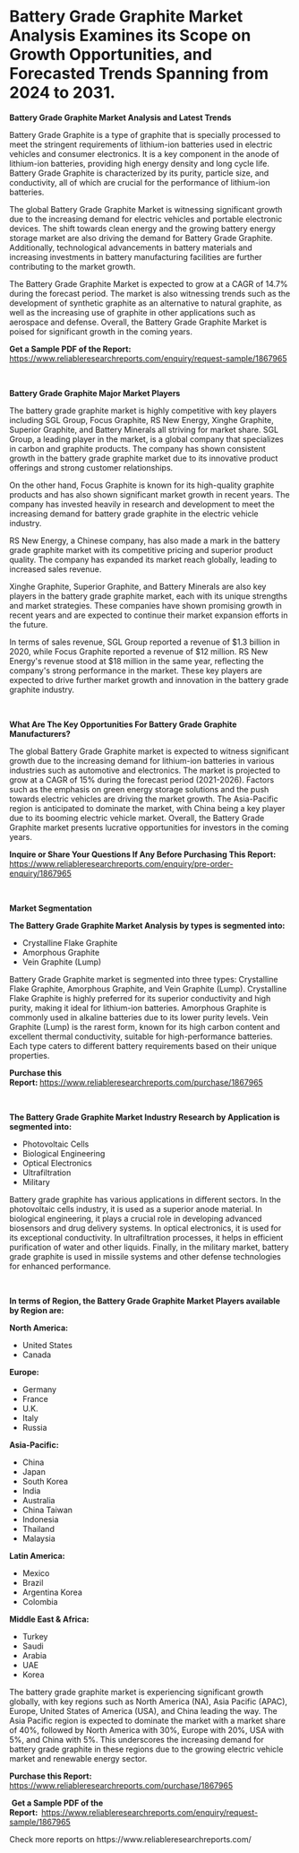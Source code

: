 <p><h1>Battery Grade Graphite Market Analysis Examines its Scope on Growth Opportunities, and Forecasted Trends Spanning from 2024 to 2031.</h1></p><p><strong>Battery Grade Graphite Market Analysis and Latest Trends</strong></p>
<p><p>Battery Grade Graphite is a type of graphite that is specially processed to meet the stringent requirements of lithium-ion batteries used in electric vehicles and consumer electronics. It is a key component in the anode of lithium-ion batteries, providing high energy density and long cycle life. Battery Grade Graphite is characterized by its purity, particle size, and conductivity, all of which are crucial for the performance of lithium-ion batteries.</p><p>The global Battery Grade Graphite Market is witnessing significant growth due to the increasing demand for electric vehicles and portable electronic devices. The shift towards clean energy and the growing battery energy storage market are also driving the demand for Battery Grade Graphite. Additionally, technological advancements in battery materials and increasing investments in battery manufacturing facilities are further contributing to the market growth.</p><p>The Battery Grade Graphite Market is expected to grow at a CAGR of 14.7% during the forecast period. The market is also witnessing trends such as the development of synthetic graphite as an alternative to natural graphite, as well as the increasing use of graphite in other applications such as aerospace and defense. Overall, the Battery Grade Graphite Market is poised for significant growth in the coming years.</p></p>
<p><strong>Get a Sample PDF of the Report:&nbsp;</strong> <a href="https://www.reliableresearchreports.com/enquiry/request-sample/1867965">https://www.reliableresearchreports.com/enquiry/request-sample/1867965</a></p>
<p>&nbsp;</p>
<p><strong>Battery Grade Graphite Major Market Players</strong></p>
<p><p>The battery grade graphite market is highly competitive with key players including SGL Group, Focus Graphite, RS New Energy, Xinghe Graphite, Superior Graphite, and Battery Minerals all striving for market share. SGL Group, a leading player in the market, is a global company that specializes in carbon and graphite products. The company has shown consistent growth in the battery grade graphite market due to its innovative product offerings and strong customer relationships.</p><p>On the other hand, Focus Graphite is known for its high-quality graphite products and has also shown significant market growth in recent years. The company has invested heavily in research and development to meet the increasing demand for battery grade graphite in the electric vehicle industry.</p><p>RS New Energy, a Chinese company, has also made a mark in the battery grade graphite market with its competitive pricing and superior product quality. The company has expanded its market reach globally, leading to increased sales revenue.</p><p>Xinghe Graphite, Superior Graphite, and Battery Minerals are also key players in the battery grade graphite market, each with its unique strengths and market strategies. These companies have shown promising growth in recent years and are expected to continue their market expansion efforts in the future.</p><p>In terms of sales revenue, SGL Group reported a revenue of $1.3 billion in 2020, while Focus Graphite reported a revenue of $12 million. RS New Energy's revenue stood at $18 million in the same year, reflecting the company's strong performance in the market. These key players are expected to drive further market growth and innovation in the battery grade graphite industry.</p></p>
<p>&nbsp;</p>
<p><strong>What Are The Key Opportunities For Battery Grade Graphite Manufacturers?</strong></p>
<p><p>The global Battery Grade Graphite market is expected to witness significant growth due to the increasing demand for lithium-ion batteries in various industries such as automotive and electronics. The market is projected to grow at a CAGR of 15% during the forecast period (2021-2026). Factors such as the emphasis on green energy storage solutions and the push towards electric vehicles are driving the market growth. The Asia-Pacific region is anticipated to dominate the market, with China being a key player due to its booming electric vehicle market. Overall, the Battery Grade Graphite market presents lucrative opportunities for investors in the coming years.</p></p>
<p><strong>Inquire or Share Your Questions If Any Before Purchasing This Report:</strong> <a href="https://www.reliableresearchreports.com/enquiry/pre-order-enquiry/1867965">https://www.reliableresearchreports.com/enquiry/pre-order-enquiry/1867965</a></p>
<p>&nbsp;</p>
<p><strong>Market Segmentation</strong></p>
<p><strong>The Battery Grade Graphite Market Analysis by types is segmented into:</strong></p>
<p><ul><li>Crystalline Flake Graphite</li><li>Amorphous Graphite</li><li>Vein Graphite (Lump)</li></ul></p>
<p><p>Battery Grade Graphite market is segmented into three types: Crystalline Flake Graphite, Amorphous Graphite, and Vein Graphite (Lump). Crystalline Flake Graphite is highly preferred for its superior conductivity and high purity, making it ideal for lithium-ion batteries. Amorphous Graphite is commonly used in alkaline batteries due to its lower purity levels. Vein Graphite (Lump) is the rarest form, known for its high carbon content and excellent thermal conductivity, suitable for high-performance batteries. Each type caters to different battery requirements based on their unique properties.</p></p>
<p><strong>Purchase this Report:&nbsp;</strong><a href="https://www.reliableresearchreports.com/purchase/1867965">https://www.reliableresearchreports.com/purchase/1867965</a></p>
<p>&nbsp;</p>
<p><strong>The Battery Grade Graphite Market Industry Research by Application is segmented into:</strong></p>
<p><ul><li>Photovoltaic Cells</li><li>Biological Engineering</li><li>Optical Electronics</li><li>Ultrafiltration</li><li>Military</li></ul></p>
<p><p>Battery grade graphite has various applications in different sectors. In the photovoltaic cells industry, it is used as a superior anode material. In biological engineering, it plays a crucial role in developing advanced biosensors and drug delivery systems. In optical electronics, it is used for its exceptional conductivity. In ultrafiltration processes, it helps in efficient purification of water and other liquids. Finally, in the military market, battery grade graphite is used in missile systems and other defense technologies for enhanced performance.</p></p>
<p>&nbsp;</p>
<p><strong>In terms of Region, the Battery Grade Graphite Market Players available by Region are:</strong></p>
<p>
    <p> <strong> North America: </strong>
        <ul>
            <li>United States</li>
            <li>Canada</li>
        </ul>
        </p> 
    <p> <strong> Europe: </strong>
        <ul>
            <li>Germany</li>
            <li>France</li>
            <li>U.K.</li>
            <li>Italy</li>
            <li>Russia</li>
        </ul>
        </p> 
    <p> <strong> Asia-Pacific: </strong>
        <ul>
            <li>China</li>
            <li>Japan</li>
            <li>South Korea</li>
            <li>India</li>
            <li>Australia</li>
            <li>China Taiwan</li>
            <li>Indonesia</li>
            <li>Thailand</li>
            <li>Malaysia</li>
        </ul>
        </p> 
    <p> <strong> Latin America: </strong>
        <ul>
            <li>Mexico</li>
            <li>Brazil</li>
            <li>Argentina Korea</li>
            <li>Colombia</li>
        </ul>
        </p> 
    <p> <strong> Middle East & Africa: </strong>
        <ul>
            <li>Turkey</li>
            <li>Saudi</li>
            <li>Arabia</li>
            <li>UAE</li>
            <li>Korea</li>
        </ul>
    </p>
    </p>
<p><p>The battery grade graphite market is experiencing significant growth globally, with key regions such as North America (NA), Asia Pacific (APAC), Europe, United States of America (USA), and China leading the way. The Asia Pacific region is expected to dominate the market with a market share of 40%, followed by North America with 30%, Europe with 20%, USA with 5%, and China with 5%. This underscores the increasing demand for battery grade graphite in these regions due to the growing electric vehicle market and renewable energy sector.</p></p>
<p><strong>Purchase this Report: </strong><a href="https://www.reliableresearchreports.com/purchase/1867965">https://www.reliableresearchreports.com/purchase/1867965</a></p>
<p>&nbsp;<strong>Get a Sample PDF of the Report:&nbsp;&nbsp;</strong><a href="https://www.reliableresearchreports.com/enquiry/request-sample/1867965">https://www.reliableresearchreports.com/enquiry/request-sample/1867965</a></p>
<p><strong></strong></p>
<p>Check more reports on https://www.reliableresearchreports.com/</p>